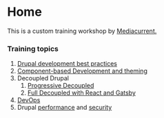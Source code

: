 # Home

This is a custom training workshop by [Mediacurrent.](https://mediacurrent.com)

### Training topics

1. [Drupal development best practices](drupal/practices/)
2. [Component-based Development and theming](drupal/components/)
3. Decoupled Drupal
   1. [Progressive Decoupled](decoupled/progressive/)
   2. [Full Decoupled with React and Gatsby](decoupled/full/)
4. [DevOps](devops/devops.md)
5. Drupal [performance](drupal/performance.md) and [security](drupal/security.md)



